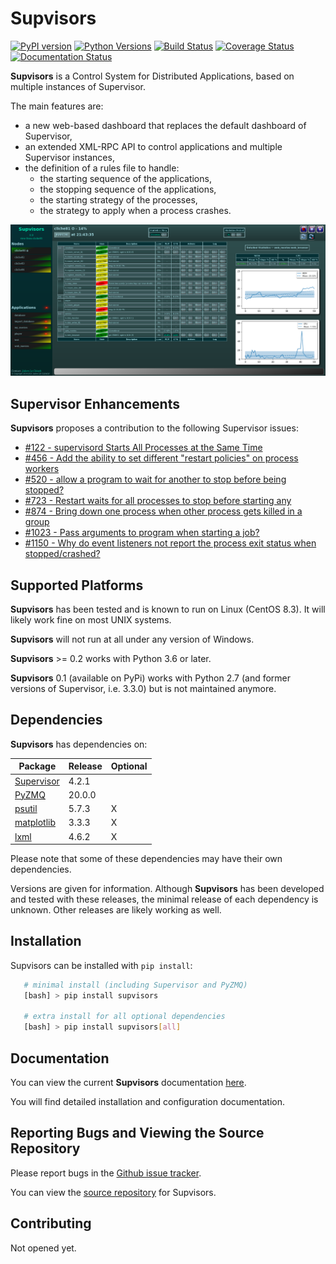 # **Supvisors**
[![PyPI version][pypi-image]][pypi-url] [![Python Versions][pypi-python-versions]][pypi-url]
[![Build Status][ci-image]][ci-url] [![Coverage Status][coveralls-image]][coveralls-url]
[![Documentation Status][docs-image]][docs-url]


**Supvisors** is a Control System for Distributed Applications, based on
multiple instances of Supervisor.

The main features are:
   * a new web-based dashboard that replaces the default dashboard of Supervisor,
   * an extended XML-RPC API to control applications and multiple Supervisor instances,
   * the definition of a rules file to handle:
      * the starting sequence of the applications,
      * the stopping sequence of the applications,
      * the starting strategy of the processes,
      * the strategy to apply when a process crashes.

![Image of Supvisors' Dashboard](https://github.com/julien6387/supvisors/blob/master/docs/images/supvisors_address_process_section.png)

## Supervisor Enhancements

**Supvisors** proposes a contribution to the following Supervisor issues:
   * [#122 - supervisord Starts All Processes at the Same Time](https://github.com/Supervisor/supervisor/issues/122)
   * [#456 - Add the ability to set different "restart policies" on process workers](https://github.com/Supervisor/supervisor/issues/456)
   * [#520 - allow a program to wait for another to stop before being stopped?](https://github.com/Supervisor/supervisor/issues/520)
   * [#723 - Restart waits for all processes to stop before starting any](https://github.com/Supervisor/supervisor/issues/723)
   * [#874 - Bring down one process when other process gets killed in a group](https://github.com/Supervisor/supervisor/issues/874)
   * [#1023 - Pass arguments to program when starting a job?](https://github.com/Supervisor/supervisor/issues/1023)
   * [#1150 - Why do event listeners not report the process exit status when stopped/crashed?](https://github.com/Supervisor/supervisor/issues/1150)

## Supported Platforms

**Supvisors** has been tested and is known to run on Linux (CentOS 8.3).
It will likely work fine on most UNIX systems.

**Supvisors** will not run at all under any version of Windows.

**Supvisors** >= 0.2 works with Python 3.6 or later.

**Supvisors** 0.1 (available on PyPi) works with Python 2.7 (and former versions of Supervisor, i.e. 3.3.0)
but is not maintained anymore.

## Dependencies

**Supvisors** has dependencies on:

Package                                             | Release    | Optional
----------------------------------------------------|------------|---------
[Supervisor](http://supervisord.org)                | 4.2.1      |
[PyZMQ](http://pyzmq.readthedocs.io)                | 20.0.0     |
[psutil](https://pypi.python.org/pypi/psutil)       | 5.7.3      |     X
[matplotlib](http://matplotlib.org)                 | 3.3.3      |     X
[lxml](http://lxml.de)                              | 4.6.2      |     X

Please note that some of these dependencies may have their own dependencies.

Versions are given for information.
Although **Supvisors** has been developed and tested with these releases,
the minimal release of each dependency is unknown.
Other releases are likely working as well.


## Installation

Supvisors can be installed with `pip install`:

```bash
   # minimal install (including Supervisor and PyZMQ)
   [bash] > pip install supvisors

   # extra install for all optional dependencies
   [bash] > pip install supvisors[all]
```

## Documentation

You can view the current **Supvisors** documentation [here](http://supvisors.readthedocs.io).

You will find detailed installation and configuration documentation.

## Reporting Bugs and Viewing the Source Repository

Please report bugs in the [Github issue tracker](https://github.com/julien6387/supvisors/issues).

You can view the [source repository](https://github.com/julien6387/supvisors) for Supvisors.

## Contributing

Not opened yet.

[pypi-image]: https://badge.fury.io/py/supvisors.svg
[pypi-python-versions]: https://img.shields.io/pypi/pyversions/supvisors.svg
[pypi-url]: https://badge.fury.io/py/supvisors

[ci-image]: https://travis-ci.org/julien6387/supvisors.svg?branch=master
[ci-url]: https://travis-ci.org/julien6387/supvisors?branch=master

[coveralls-image]: https://coveralls.io/repos/github/julien6387/supvisors/badge.svg?branch=master
[coveralls-url]: https://coveralls.io/github/julien6387/supvisors?branch=master

[docs-image]: https://readthedocs.org/projects/supvisors/badge/?version=master
[docs-url]: https://supvisors.readthedocs.io/en/master
